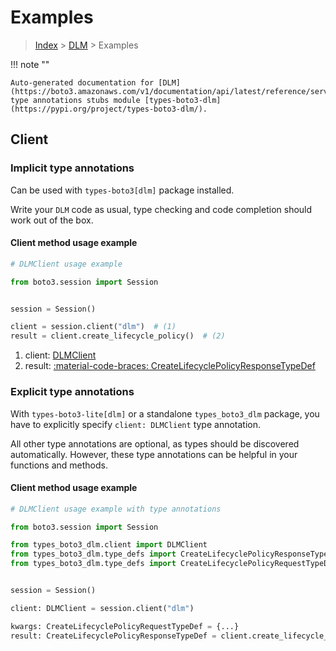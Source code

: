 # Examples

> [Index](../README.md) > [DLM](./README.md) > Examples

!!! note ""

    Auto-generated documentation for [DLM](https://boto3.amazonaws.com/v1/documentation/api/latest/reference/services/dlm.html#dlm)
    type annotations stubs module [types-boto3-dlm](https://pypi.org/project/types-boto3-dlm/).

## Client

### Implicit type annotations

Can be used with `types-boto3[dlm]` package installed.

Write your `DLM` code as usual,
type checking and code completion should work out of the box.


#### Client method usage example

```python
# DLMClient usage example

from boto3.session import Session


session = Session()

client = session.client("dlm")  # (1)
result = client.create_lifecycle_policy()  # (2)
```

1. client: [DLMClient](./client.md)
2. result: [:material-code-braces: CreateLifecyclePolicyResponseTypeDef](./type_defs.md#createlifecyclepolicyresponsetypedef)






### Explicit type annotations

With `types-boto3-lite[dlm]`
or a standalone `types_boto3_dlm` package, you have to explicitly specify `client: DLMClient` type annotation.

All other type annotations are optional, as types should be discovered automatically.
However, these type annotations can be helpful in your functions and methods.


#### Client method usage example

```python
# DLMClient usage example with type annotations

from boto3.session import Session

from types_boto3_dlm.client import DLMClient
from types_boto3_dlm.type_defs import CreateLifecyclePolicyResponseTypeDef
from types_boto3_dlm.type_defs import CreateLifecyclePolicyRequestTypeDef


session = Session()

client: DLMClient = session.client("dlm")

kwargs: CreateLifecyclePolicyRequestTypeDef = {...}
result: CreateLifecyclePolicyResponseTypeDef = client.create_lifecycle_policy(**kwargs)
```






